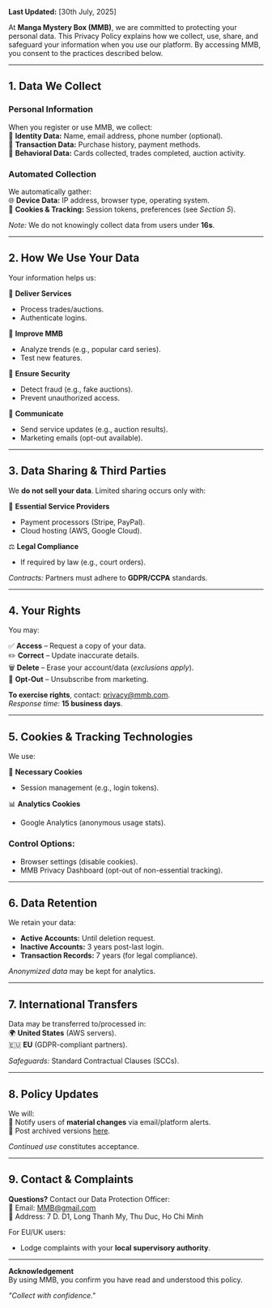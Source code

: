 **Last Updated:** [30th July, 2025]  

At **Manga Mystery Box (MMB)**, we are committed to protecting your personal data. This Privacy Policy explains how we collect, use, share, and safeguard your information when you use our platform. By accessing MMB, you consent to the practices described below.  

---

## 1. Data We Collect  
### Personal Information  
When you register or use MMB, we collect:  
📌 **Identity Data:** Name, email address, phone number (optional).  
📌 **Transaction Data:** Purchase history, payment methods.  
📌 **Behavioral Data:** Cards collected, trades completed, auction activity.  

### Automated Collection  
We automatically gather:  
🌐 **Device Data:** IP address, browser type, operating system.  
🍪 **Cookies & Tracking:** Session tokens, preferences (see *Section 5*).  

*Note:* We do not knowingly collect data from users under **16s**.  

---

## 2. How We Use Your Data  
Your information helps us:  

🔹 **Deliver Services**  
- Process trades/auctions.  
- Authenticate logins.  

🔹 **Improve MMB**  
- Analyze trends (e.g., popular card series).  
- Test new features.  

🔹 **Ensure Security**  
- Detect fraud (e.g., fake auctions).  
- Prevent unauthorized access.  

🔹 **Communicate**  
- Send service updates (e.g., auction results).  
- Marketing emails (opt-out available).  

---

## 3. Data Sharing & Third Parties  
We **do not sell your data**. Limited sharing occurs only with:  

🤝 **Essential Service Providers**  
- Payment processors (Stripe, PayPal).  
- Cloud hosting (AWS, Google Cloud).  

⚖️ **Legal Compliance**  
- If required by law (e.g., court orders).  

*Contracts:* Partners must adhere to **GDPR/CCPA** standards.  

---

## 4. Your Rights  
You may:  

✅ **Access** – Request a copy of your data.  
✏️ **Correct** – Update inaccurate details.  
🗑️ **Delete** – Erase your account/data (*exclusions apply*).  
🚫 **Opt-Out** – Unsubscribe from marketing.  

**To exercise rights**, contact: privacy@mmb.com.  
*Response time:* **15 business days**.  

---

## 5. Cookies & Tracking Technologies  
We use:  

🍪 **Necessary Cookies**  
- Session management (e.g., login tokens).  

📊 **Analytics Cookies**  
- Google Analytics (anonymous usage stats).  

### Control Options:  
- Browser settings (disable cookies).  
- MMB Privacy Dashboard (opt-out of non-essential tracking).  

---

## 6. Data Retention  
We retain your data:  
- **Active Accounts:** Until deletion request.  
- **Inactive Accounts:** 3 years post-last login.  
- **Transaction Records:** 7 years (for legal compliance).  

*Anonymized data* may be kept for analytics.  

---

## 7. International Transfers  
Data may be transferred to/processed in:  
🌍 **United States** (AWS servers).  
🇪🇺 **EU** (GDPR-compliant partners).  

*Safeguards:* Standard Contractual Clauses (SCCs).  

---

## 8. Policy Updates  
We will:  
📢 Notify users of **material changes** via email/platform alerts.  
📅 Post archived versions [here](#).  

*Continued use* constitutes acceptance.  

---

## 9. Contact & Complaints  
**Questions?** Contact our Data Protection Officer:  
📧 Email: MMB@gmail.com  
📌 Address: 7 D. D1, Long Thanh My, Thu Duc, Ho Chi Minh  

For EU/UK users:  
- Lodge complaints with your **local supervisory authority**.  

---

**Acknowledgement**  
By using MMB, you confirm you have read and understood this policy.  

*"Collect with confidence."*  